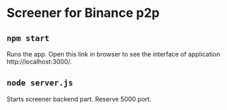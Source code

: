 # Screener for Binance p2p

## `npm start`

Runs the app. Open this link in browser to see the interface of application http://localhost:3000/.

## `node server.js`

Starts screener backend part. Reserve 5000 port.
